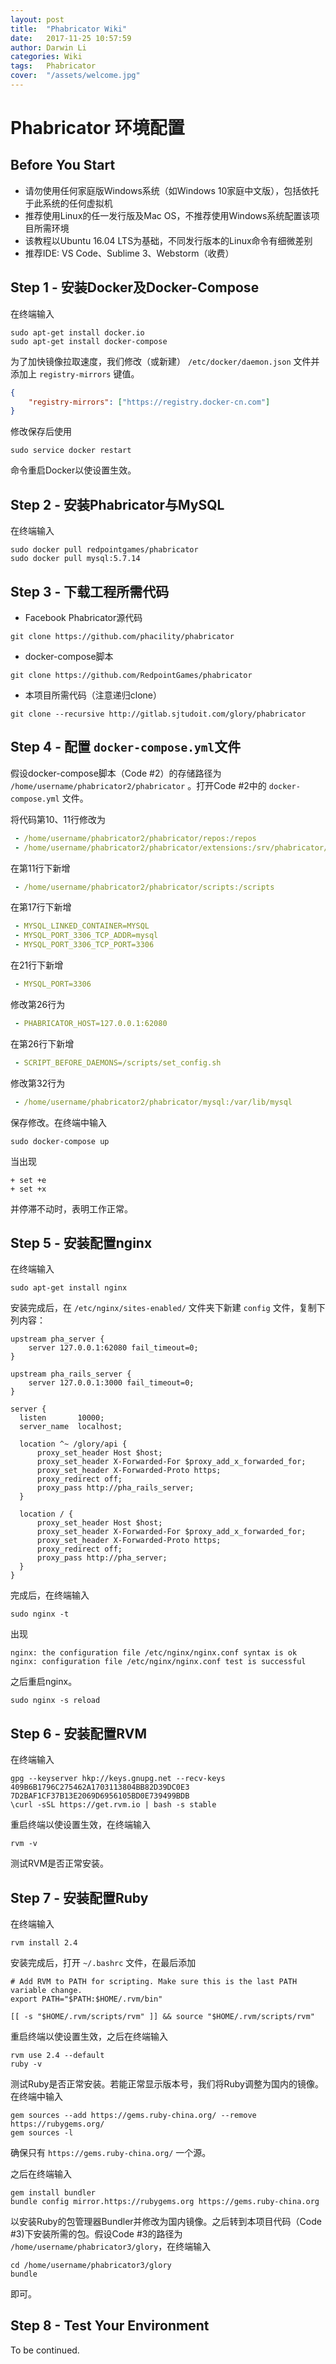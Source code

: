 ```yaml
---
layout: post
title:  "Phabricator Wiki"
date:   2017-11-25 10:57:59
author: Darwin Li
categories: Wiki
tags:	Phabricator
cover:  "/assets/welcome.jpg"
---
```


# Phabricator 环境配置

## Before You Start

* 请勿使用任何家庭版Windows系统（如Windows 10家庭中文版），包括依托于此系统的任何虚拟机
* 推荐使用Linux的任一发行版及Mac OS，不推荐使用Windows系统配置该项目所需环境
* 该教程以Ubuntu 16.04 LTS为基础，不同发行版本的Linux命令有细微差别
* 推荐IDE: VS Code、Sublime 3、Webstorm（收费）

## Step 1 - 安装Docker及Docker-Compose

在终端输入

```
sudo apt-get install docker.io
sudo apt-get install docker-compose
```

为了加快镜像拉取速度，我们修改（或新建） `/etc/docker/daemon.json` 文件并添加上 `registry-mirrors` 键值。

```json
{
    "registry-mirrors": ["https://registry.docker-cn.com"]
}
```

修改保存后使用
```
sudo service docker restart
```

命令重启Docker以使设置生效。

## Step 2 - 安装Phabricator与MySQL

在终端输入

```
sudo docker pull redpointgames/phabricator
sudo docker pull mysql:5.7.14
```

## Step 3 - 下载工程所需代码

* Facebook Phabricator源代码

```
git clone https://github.com/phacility/phabricator
```

* docker-compose脚本

```
git clone https://github.com/RedpointGames/phabricator
```

* 本项目所需代码（注意递归clone）

```
git clone --recursive http://gitlab.sjtudoit.com/glory/phabricator
```

## Step 4 - 配置 `docker-compose.yml`文件

假设docker-compose脚本（Code #2）的存储路径为 `/home/username/phabricator2/phabricator` 。打开Code #2中的 `docker-compose.yml` 文件。

将代码第10、11行修改为

```yml
 - /home/username/phabricator2/phabricator/repos:/repos
 - /home/username/phabricator2/phabricator/extensions:/srv/phabricator/phabricator/src/extensions
```

在第11行下新增

```yml
 - /home/username/phabricator2/phabricator/scripts:/scripts
```

在第17行下新增

```yml
 - MYSQL_LINKED_CONTAINER=MYSQL
 - MYSQL_PORT_3306_TCP_ADDR=mysql
 - MYSQL_PORT_3306_TCP_PORT=3306
```

在21行下新增

```yml
 - MYSQL_PORT=3306
```

修改第26行为

```yml
 - PHABRICATOR_HOST=127.0.0.1:62080
```

在第26行下新增

```yml
 - SCRIPT_BEFORE_DAEMONS=/scripts/set_config.sh
```

修改第32行为

```yml
 - /home/username/phabricator2/phabricator/mysql:/var/lib/mysql
```

保存修改。在终端中输入

```
sudo docker-compose up
```

当出现

```
+ set +e
+ set +x
```

并停滞不动时，表明工作正常。

## Step 5 - 安装配置nginx

在终端输入

```
sudo apt-get install nginx
```

安装完成后，在 `/etc/nginx/sites-enabled/` 文件夹下新建 `config` 文件，复制下列内容：

```
upstream pha_server {
    server 127.0.0.1:62080 fail_timeout=0;
}

upstream pha_rails_server {
    server 127.0.0.1:3000 fail_timeout=0;
}

server {
  listen       10000;
  server_name  localhost;
    
  location ^~ /glory/api {
      proxy_set_header Host $host;
      proxy_set_header X-Forwarded-For $proxy_add_x_forwarded_for;
      proxy_set_header X-Forwarded-Proto https;
      proxy_redirect off;
      proxy_pass http://pha_rails_server;
  }

  location / {
      proxy_set_header Host $host;
      proxy_set_header X-Forwarded-For $proxy_add_x_forwarded_for;
      proxy_set_header X-Forwarded-Proto https;
      proxy_redirect off;
      proxy_pass http://pha_server;
  }
}
```

完成后，在终端输入

```
sudo nginx -t
```

出现

```
nginx: the configuration file /etc/nginx/nginx.conf syntax is ok
nginx: configuration file /etc/nginx/nginx.conf test is successful
```

之后重启nginx。

```
sudo nginx -s reload
```

## Step 6 - 安装配置RVM

在终端输入

```
gpg --keyserver hkp://keys.gnupg.net --recv-keys 409B6B1796C275462A1703113804BB82D39DC0E3 7D2BAF1CF37B13E2069D6956105BD0E739499BDB
\curl -sSL https://get.rvm.io | bash -s stable
```

重启终端以使设置生效，在终端输入

```
rvm -v
```

测试RVM是否正常安装。

## Step 7 - 安装配置Ruby

在终端输入

```
rvm install 2.4
```

安装完成后，打开 `~/.bashrc` 文件，在最后添加

```
# Add RVM to PATH for scripting. Make sure this is the last PATH variable change.
export PATH="$PATH:$HOME/.rvm/bin"

[[ -s "$HOME/.rvm/scripts/rvm" ]] && source "$HOME/.rvm/scripts/rvm" 
```

重启终端以使设置生效，之后在终端输入

```
rvm use 2.4 --default
ruby -v
```

测试Ruby是否正常安装。若能正常显示版本号，我们将Ruby调整为国内的镜像。在终端中输入

```
gem sources --add https://gems.ruby-china.org/ --remove https://rubygems.org/
gem sources -l
```

确保只有 `https://gems.ruby-china.org/` 一个源。

之后在终端输入

```
gem install bundler
bundle config mirror.https://rubygems.org https://gems.ruby-china.org
```

以安装Ruby的包管理器Bundler并修改为国内镜像。之后转到本项目代码（Code #3)下安装所需的包。假设Code #3的路径为 `/home/username/phabricator3/glory`，在终端输入

```
cd /home/username/phabricator3/glory
bundle
```

即可。

## Step 8 - Test Your Environment

To be continued.
